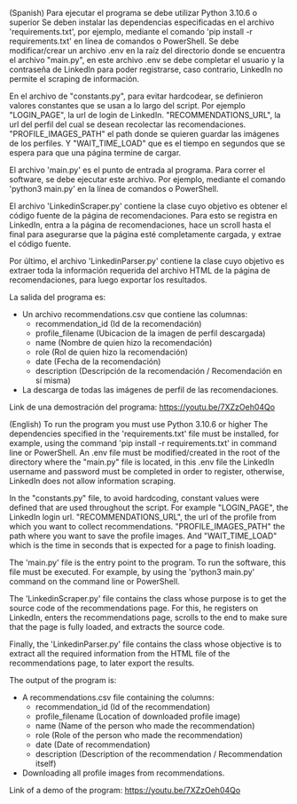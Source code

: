 (Spanish)
Para ejecutar el programa se debe utilizar Python 3.10.6 o superior
Se deben instalar las dependencias especificadas en el archivo 'requirements.txt', por ejemplo, 
mediante el comando 'pip install -r requirements.txt' en línea de comandos o PowerShell.
Se debe modificar/crear un archivo .env en la raíz del directorio donde se encuentra el archivo "main.py", en este archivo .env se debe completar el usuario y la contraseña de LinkedIn para poder registrarse, caso contrario, LinkedIn no permite el scraping de información.

En el archivo de "constants.py", para evitar hardcodear, se definieron valores constantes que se usan a lo largo del script.
Por ejemplo "LOGIN_PAGE", la url de login de LinkedIn.
"RECOMMENDATIONS_URL", la url del perfil del cual se desean recolectar las recomendaciones.
"PROFILE_IMAGES_PATH" el path donde se quieren guardar las imágenes de los perfiles. 
Y "WAIT_TIME_LOAD" que es el tiempo en segundos que se espera para que una página termine de cargar.

El archivo 'main.py' es el punto de entrada al programa. Para correr el software, se debe ejecutar este archivo.
Por ejemplo, mediante el comando 'python3 main.py' en la línea de comandos o PowerShell.

El archivo 'LinkedinScraper.py' contiene la clase cuyo objetivo es obtener el código fuente de la página de recomendaciones.
Para esto se registra en LinkedIn, entra a la página de recomendaciones, hace un scroll hasta el final para asegurarse que 
la página esté completamente cargada, y extrae el código fuente.

Por último, el archivo 'LinkedinParser.py' contiene la clase cuyo objetivo es extraer toda la información requerida del 
archivo HTML de la página de recomendaciones, para luego exportar los resultados.

La salida del programa es:
* Un archivo recommendations.csv que contiene las columnas:
    * recommendation_id (Id de la recomendación)
    * profile_filename (Ubicacion de la imagen de perfil descargada)
    * name (Nombre de quien hizo la recomendación)
    * role (Rol de quien hizo la recomendación)
    * date (Fecha de la recomendación)
    * description (Descripción de la recomendación / Recomendación en sí misma)
* La descarga de todas las imágenes de perfil de las recomendaciones.

Link de una demostración del programa: 
https://youtu.be/7XZzOeh04Qo


(English)
To run the program you must use Python 3.10.6 or higher
The dependencies specified in the 'requirements.txt' file must be installed, for example,
using the command 'pip install -r requirements.txt' in command line or PowerShell.
An .env file must be modified/created in the root of the directory where the "main.py" file is located, in this .env file the LinkedIn username and password must be completed in order to register, otherwise, LinkedIn does not allow information scraping.

In the "constants.py" file, to avoid hardcoding, constant values were defined that are used throughout the script.
For example "LOGIN_PAGE", the LinkedIn login url.
"RECOMMENDATIONS_URL", the url of the profile from which you want to collect recommendations.
"PROFILE_IMAGES_PATH" the path where you want to save the profile images.
And "WAIT_TIME_LOAD" which is the time in seconds that is expected for a page to finish loading.

The 'main.py' file is the entry point to the program. To run the software, this file must be executed.
For example, by using the 'python3 main.py' command on the command line or PowerShell.

The 'LinkedinScraper.py' file contains the class whose purpose is to get the source code of the recommendations page.
For this, he registers on LinkedIn, enters the recommendations page, scrolls to the end to make sure that
the page is fully loaded, and extracts the source code.

Finally, the 'LinkedinParser.py' file contains the class whose objective is to extract all the required information from the
HTML file of the recommendations page, to later export the results.

The output of the program is:
* A recommendations.csv file containing the columns:
    * recommendation_id (Id of the recommendation)
    * profile_filename (Location of downloaded profile image)
    * name (Name of the person who made the recommendation)
    * role (Role of the person who made the recommendation)
    * date (Date of recommendation)
    * description (Description of the recommendation / Recommendation itself)
* Downloading all profile images from recommendations.

Link of a demo of the program:
https://youtu.be/7XZzOeh04Qo